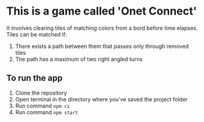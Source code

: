 # This is a game called 'Onet Connect'

It involves clearing tiles of matching colors from a bord before time elapses.
Tiles can be matched if:
 1. There exists a path between them that passes only through removed tiles
 2. The path has a maximum of two right angled turns

## To run the app
1. Clone the repository
2. Open terminal in the directory where you've saved the project folder
3. Run command `npm ci`
4. Run command `npm start` 

